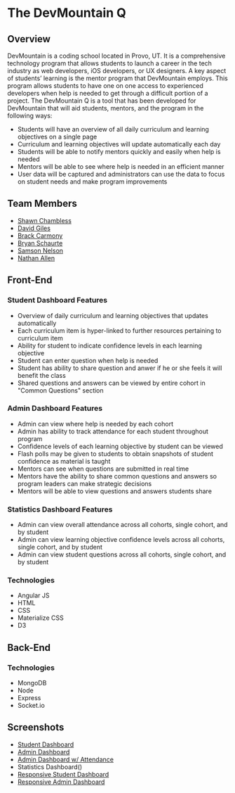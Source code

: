 # The DevMountain Q

## Overview
DevMountain is a coding school located in Provo, UT.  It is a comprehensive technology program that allows students to launch a career in the tech industry as web developers, iOS developers, or UX designers.  A key aspect of students’ learning is the mentor program that DevMountain employs.  This program allows students to have one on one access to experienced developers when help is needed to get through a difficult portion of a project.  The DevMountain Q is a tool that has been developed for DevMountain that will aid students, mentors, and the program in the following ways:

* Students will have an overview of all daily curriculum and learning objectives on a single page
 * Curriculum and learning objectives will update automatically each day
* Students will be able to notify mentors quickly and easily when help is needed
* Mentors will be able to see where help is needed in an efficient manner
* User data will be captured and administrators can use the data to focus on student needs and make program improvements

## Team Members

* [Shawn Chambless](https://github.com/ShawnChambless)
* [David Giles](https://github.com/jairuzu)
* [Brack Carmony](https://github.com/Kedirech)
* [Bryan Schaurte](https://github.com/Bryanschauerte)
* [Samson Nelson](https://github.com/SamsonNelson)
* [Nathan Allen](https://github.com/geekybiz)

## Front-End

### Student Dashboard Features

* Overview of daily curriculum and learning objectives that updates automatically
* Each curriculum item is hyper-linked to further resources pertaining to curriculum item
* Ability for student to indicate confidence levels in each learning objective
* Student can enter question when help is needed
* Student has ability to share question and anwer if he or she feels it will benefit the class
* Shared questions and answers can be viewed by entire cohort in "Common Questions" section

### Admin Dashboard Features

* Admin can view where help is needed by each cohort
* Admin has ability to track attendance for each student throughout program
* Confidence levels of each learning objective by student can be viewed 
* Flash polls may be given to students to obtain snapshots of student confidence as material is taught
* Mentors can see when questions are submitted in real time
* Mentors have the ability to share common questions and answers so program leaders can make strategic decisions
* Mentors will be able to view questions and answers students share

### Statistics Dashboard Features

* Admin can view overall attendance across all cohorts, single cohort, and by student
* Admin can view learning objective confidence levels across all cohorts, single cohort, and by student
* Admin can view student questions across all cohorts, single cohort, and by student

### Technologies
* Angular JS
* HTML
* CSS
* Materialize CSS
* D3

## Back-End

### Technologies
* MongoDB
* Node
* Express
* Socket.io

## Screenshots

* [Student Dashboard](http://i.imgur.com/PLvZVoE.png)
* [Admin Dashboard](http://i.imgur.com/dd4kSkX.png)
* [Admin Dashboard w/ Attendance](http://i.imgur.com/teQKNBL.png)
* Statistics Dashboard()
* [Responsive Student Dashboard](http://i.imgur.com/LutDqa5.png)
* [Responsive Admin Dashboard](http://i.imgur.com/pDGCwuJ.png)



